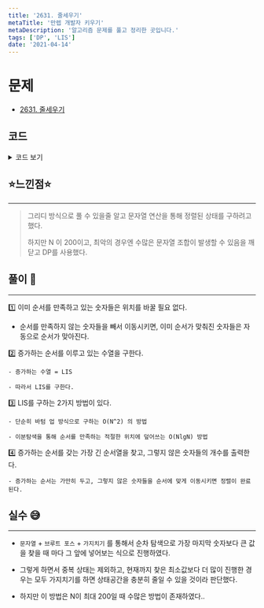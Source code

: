 ```yaml
---
title: '2631. 줄세우기'
metaTitle: '만렙 개발자 키우기'
metaDescription: '알고리즘 문제를 풀고 정리한 곳입니다.'
tags: ['DP', 'LIS']
date: '2021-04-14'
---
```


# 문제

- [2631. 줄세우기](https://www.acmicpc.net/problem/2631)

## 코드

<details><summary> 코드 보기 </summary>

```java
import java.io.BufferedReader;
import java.io.IOException;
import java.io.InputStreamReader;
import java.util.ArrayList;
import java.util.List;

public class Q2631 {
    static int n;
    static int arr[];
    static List<Integer> list = new ArrayList<>();
    public static void main(String[] args) throws IOException {
        init();
        solution();
    }

    private static void solution() {
        lis();
        System.out.println(n - list.size());
    }

    private static void lis() {
        for (int i = 0; i < n; i++) {
            if(list.isEmpty() || list.get(list.size() - 1) < arr[i]) {
                list.add(arr[i]);
                continue;
            }
            int left = 0, right = list.size() - 1;
            int ret = 0;
            while(left <= right){
                int mid = (left + right) / 2;
                if(list.get(mid) >= arr[i]){
                    ret = mid;
                    right = mid - 1;
                } else {
                    left = mid + 1;
                }
            }
            list.set(ret, arr[i]);
        }
    }

    private static void init() throws IOException {
        BufferedReader br = new BufferedReader(new InputStreamReader(System.in));
        n = stoi(br.readLine());
        arr = new int[n];
        for (int i = 0; i < n; i++) {
            arr[i] = stoi(br.readLine());
        }
    }

    private static int stoi(String str) {
        return Integer.parseInt(str);
    }
}

```

</details>

## ⭐️느낀점⭐️

<hr/>

> 그리디 방식으로 풀 수 있을줄 알고 문자열 연산을 통해 정렬된 상태를 구하려고 했다.
>
> 하지만 N 이 200이고, 최악의 경우엔 수많은 문자열 조합이 발생할 수 있음을 깨닫고 DP를 사용했다.

## 풀이 📣

<hr/>

1️⃣ 이미 순서를 만족하고 있는 숫자들은 위치를 바꿀 필요 없다.

- 순서를 만족하지 않는 숫자들을 빼서 이동시키면, 이미 순서가 맞춰진 숫자들은 자동으로 순서가 맞아진다.

2️⃣ 증가하는 순서를 이루고 있는 수열을 구한다.

    - 증가하는 수열 = LIS

    - 따라서 LIS를 구한다.

3️⃣ LIS를 구하는 2가지 방법이 있다.

    - 단순히 바텀 업 방식으로 구하는 O(N^2) 의 방법

    - 이분탐색을 통해 순서를 만족하는 적절한 위치에 덮어쓰는 O(NlgN) 방법

4️⃣ 증가하는 순서를 갖는 가장 긴 순서열을 찾고, 그렇지 않은 숫자들의 개수를 출력한다.

    - 증가하는 순서는 가만히 두고, 그렇지 않은 숫자들을 순서에 맞게 이동시키면 정렬이 완료된다.

## 실수 😅

<hr/>

- `문자열` + `브루트 포스` + `가지치기` 를 통해서 순차 탐색으로 가장 마지막 숫자보다 큰 값을 찾을 때 마다 그 앞에 넣어보는 식으로 진행하였다.

* 그렇게 하면서 중복 상태는 제외하고, 현재까지 찾은 최소값보다 더 많이 진행한 경우는 모두 가지치기를 하면 상태공간을 충분히 줄일 수 있을 것이라 판단했다.

- 하지만 이 방법은 N이 최대 200일 때 수많은 방법이 존재하였다..
